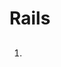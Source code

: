 # Rails 
##
1. 
<!--stackedit_data:
eyJoaXN0b3J5IjpbLTEwMTYwMDYxNzEsLTIwODg3NDY2MTIsNz
MwOTk4MTE2XX0=
-->